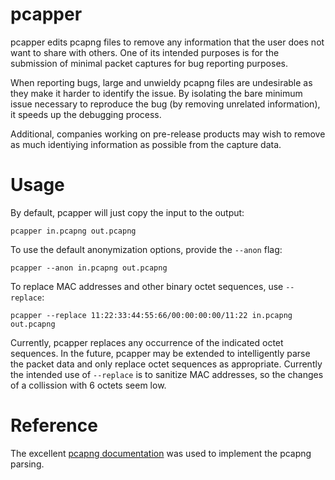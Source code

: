 # pcapper

pcapper edits pcapng files to remove any information that the user does not
want to share with others. One of its intended purposes is for the submission
of minimal packet captures for bug reporting purposes.

When reporting bugs, large and unwieldy pcapng files are undesirable as they
make it harder to identify the issue. By isolating the bare minimum issue
necessary to reproduce the bug (by removing unrelated information), it speeds
up the debugging process.

Additional, companies working on pre-release products may wish to remove as
much identiying information as possible from the capture data.

# Usage

By default, pcapper will just copy the input to the output:

    pcapper in.pcapng out.pcapng

To use the default anonymization options, provide the `--anon` flag:

    pcapper --anon in.pcapng out.pcapng

To replace MAC addresses and other binary octet sequences, use `--replace`:

    pcapper --replace 11:22:33:44:55:66/00:00:00:00/11:22 in.pcapng out.pcapng

Currently, pcapper replaces any occurrence of the indicated octet sequences. In
the future, pcapper may be extended to intelligently parse the packet data and
only replace octet sequences as appropriate. Currently the intended use of
`--replace` is to sanitize MAC addresses, so the changes of a collission with 6
octets seem low.

# Reference

The excellent [pcapng documentation](https://github.com/pcapng/pcapng) was used
to implement the pcapng parsing.
